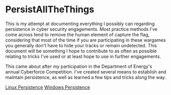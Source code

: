 # PersistAllTheThings

This is my attempt at documenting everything I possibly can regarding
persistence in cyber security engagements. Most practice methods I've
come across tend to remove the human element of capture the flag,
considering that most of the time if you are participating in these
wargames you generally don't have to hide your tracks or remain
undetected. This document will be something I hope to contribute to as
often as possible relating to tricks I've used or at least hope to use
in further engagements.

This came about after my participation in the Department of Energy's
annual Cyberforce Competition. I've created several means to establish
and maintain persistence, as well as learned a few tips and tricks along
the way.

[Linux Persistence](Linux/)
[Windows Persistence](Windows/)
